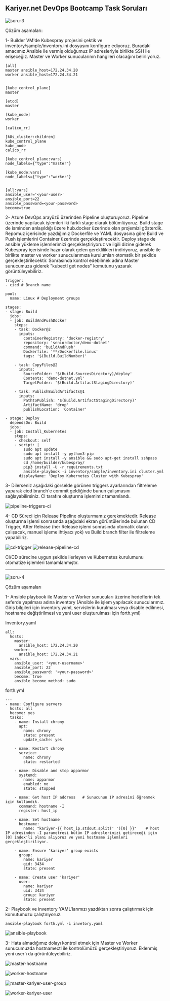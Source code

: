 ## Kariyer.net DevOps Bootcamp Task Soruları

![soru-3](https://github.com/user-attachments/assets/adec12a9-b808-43b8-83f5-d18f4c35072a)

Çözüm aşamaları:

1- Builder VM'de Kubespray projesini çektik ve inventory/sample/inventory.ini dosyasını konfigure ediyoruz. Buradaki amacımız Ansible ile vermiş olduğumuz IP adresleriyle birlikte SSH ile erişeceğiz. Master ve Worker sunucularının hangileri olacağını belirliyoruz.
```
[all]
master ansible_host=172.24.34.20
worker ansible_host=172.24.34.21


[kube_control_plane]
master

[etcd]
master

[kube_node]
worker

[calico_rr]

[k8s_cluster:children]
kube_control_plane
kube_node
calico_rr

[kube_control_plane:vars]
node_labels={"type":"master"}

[kube_node:vars]
node_labels={"type":"worker"}


[all:vars]
ansible_user='<your-user>'
ansible_port=22
ansible_password=<your-password>
become=true
```
2- Azure DevOps arayüzü üzerinden Pipeline oluşturuyoruz. Pipeline üzerinde yapılacak işlemleri iki farklı stage olarak bölümlüyoruz. Build stage de isminden anlaşıldığı üzere hub.docker üzerinde olan projemizi gösterdik. Repomuz içerisinde yazdığımız Dockerfile ve YAML dosyasına göre Build ve Push işlemlerini Container üzerinde gerçekleştirecektir. Deploy stage de ansible yükleme işlemlerimizi gerçekleştiriyoruz ve ilgili dizine giderek Kubespray içerisinde hazır olarak gelen gereklilikleri indiriyoruz, ansible ile birlikte master ve worker sunucularımıza kurulumları otomatik bir şekilde gerçekleştirilecektir. Sonrasında kontrol edebilmek adına Master sunucumuza giderek "kubectl get nodes" komutunu yazarak görüntüleyebiliriz.

```
trigger:
- cicd # Branch name

pool:
  name: Linux # Deployment groups

stages:
- stage: Build
  jobs:
  - job: BuildAndPushDocker
    steps:
    - task: Docker@2
      inputs:
        containerRegistry: 'docker-registry'
        repository: 'seniordoctor/demo-dotnet'
        command: 'buildAndPush'
        Dockerfile: '**/Dockerfile.linux'
        tags: '$(Build.BuildNumber)'

    - task: CopyFiles@2
      inputs:
        SourceFolder: '$(Build.SourcesDirectory)/deploy'
        Contents: 'demo-dotnet.yml'
        TargetFolder: '$(Build.ArtifactStagingDirectory)'

    - task: PublishBuildArtifacts@1
      inputs:
        PathtoPublish: '$(Build.ArtifactStagingDirectory)'
        ArtifactName: 'drop'
        publishLocation: 'Container'

- stage: Deploy
  dependsOn: Build
  jobs:
  - job: Install_Kubernetes
    steps:
    - checkout: self
    - script: |
        sudo apt update
        sudo apt install -y python3-pip
        sudo apt install -y ansible && sudo apt-get install sshpass
        cd /home/builder/kubespray/
        pip3 install -U -r requirements.txt
        ansible-playbook -i inventory/sample/inventory.ini cluster.yml
      displayName: 'Deploy Kubernetes Cluster with Kubespray'
```

3- Dilerseniz  aşağıdaki görselde görünen triggers ayarlarından filtreleme yaparak cicd branch'e commit geldiğinde bunun çalışmasını sağlayabilirsiniz. CI tarafını oluşturma işlemimiz tamamlandı.

![pipeline-triggers-ci](https://github.com/user-attachments/assets/443260e5-166c-4556-8dc4-8ad2b44a4c1f)

4- CD Süreci için Release Pipeline oluşturmamız gerekmektedir. Release oluşturma işlemi sonrasında aşağıdaki ekran görüntülerinde bulunan CD Trigger, After Release (her Release işlemi sonrasında otomatik olarak çalışacak, manuel işleme ihtiyacı yok) ve Build branch filter ile filtreleme yapabiliriz.

![cd-trigger](https://github.com/user-attachments/assets/56b55e74-4cf7-4fd5-b54e-958b411da19f)
![release-pipeline-cd](https://github.com/user-attachments/assets/788269b2-0d00-473b-96c7-a9e66d082be9)

CI/CD sürecine uygun şekilde ilerleyen ve Kubernetes kurulumunu otomatize işlemleri tamamlanmıştır.

---

![soru-4](https://github.com/user-attachments/assets/c2114698-f164-45ba-be50-aa2bf8ad2532)

Çözüm aşamaları

1- Ansible playbook ile Master ve Worker sunucuları üzerine hedeflerin tek seferde yapılması adına inventory (Ansible ile işlem yapılacak sunucularımız. Giriş bilgileri için inventory.yaml, servislerin kurulması veya disable edilmesi, hostname değiştirilmesi ve yeni user oluşturulması için forth.yml)

Inventory.yaml
``` 
all:
  hosts:
    master:
      ansible_host: 172.24.34.20
    worker:
      ansible_host: 172.24.34.21
  vars:
    ansible_user: '<your-username>'
    ansible_port: 22
    ansible_password: '<your-password>'
    become: true
    ansible_become_method: sudo
```

forth.yml
```
---
- name: Configure servers
  hosts: all
  become: yes
  tasks:
    - name: Install chrony
      apt:
        name: chrony
        state: present
        update_cache: yes

    - name: Restart chrony
      service:
        name: chrony
        state: restarted

    - name: Disable and stop apparmor
      systemd:
        name: apparmor
        enabled: no
        state: stopped

    - name: Get host IP address   # Sunucunun IP adresini öğrenmek için kullandık.
      command: hostname -I
      register: host_ip

    - name: Set hostname
      hostname:
        name: "kariyer-{{ host_ip.stdout.split(' ')[0] }}"    # host IP adresinden -I parametresi bütün IP adreslerimizi getireceği için [0] index'li olanı alıyoruz ve yeni hostname işlemleri gerçekleştiriliyor.

    - name: Ensure 'kariyer' group exists
      group:
        name: kariyer
        gid: 3434
        state: present

    - name: Create user 'kariyer'
      user:
        name: kariyer
        uid: 3434
        group: kariyer
        state: present
```

2- Playbook ve inventory YAML'larımızı yazdıktan sonra çalıştırmak için komutumuzu çalıştırıyoruz.

``` ansible-playbook forth.yml -i invetory.yaml ```

![ansible-playbook](https://github.com/user-attachments/assets/2030cb7a-2149-49f7-8943-d2830ed084e1)

3- Hata almadığımız dolayı kontrol etmek için Master ve Worker sunucumuzda hostnamectl ile kontrolümüzü gerçekleştiriyoruz. Eklenmiş yeni user'ı da görüntüleyebiliriz.

![master-hostname](https://github.com/user-attachments/assets/d5140ec1-be0e-4069-a933-8b0261304807)

![worker-hostname](https://github.com/user-attachments/assets/9a95a2c8-3a04-47ba-bcdb-e8de4ae96b1b)

![master-kariyer-user-group](https://github.com/user-attachments/assets/2178010b-75c2-4996-9b2e-64a324c6ef2b)

![worker-kariyer-user](https://github.com/user-attachments/assets/3f9f447e-c997-4d11-8260-524664ccf746)
